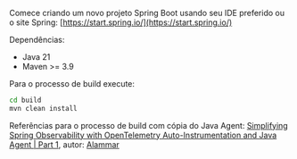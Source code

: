 Comece criando um novo projeto Spring Boot usando seu IDE preferido ou o site Spring: [https://start.spring.io/](https://start.spring.io/)

Dependências:
 - Java 21
 - Maven >= 3.9

Para o processo de build execute:

```sh
cd build
mvn clean install
```

Referências para o processo de build com cópia do Java Agent: [Simplifying Spring Observability with OpenTelemetry Auto-Instrumentation and Java Agent | Part 1](https://medium.com/@ahmadalammar/simplifying-spring-observability-with-opentelemetry-auto-instrumentation-and-java-agent-part-1-ef163f4125e3), autor: [Alammar](https://medium.com/@ahmadalammar?source=post_page---byline--ef163f4125e3--------------------------------)